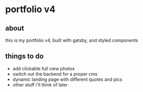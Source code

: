 # portfolio v4

## about

this is my portfolio v4, built with gatsby, and styled components

## things to do

- add clickable full view photos
- switch out the backend for a proper cms
- dynamic landing page with different quotes and pics
- other stuff i'll think of later
